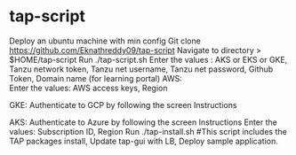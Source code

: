 # tap-script
Deploy an ubuntu machine with min config 
Git clone https://github.com/Eknathreddy09/tap-script
Navigate to directory > $HOME/tap-script
Run ./tap-script.sh
Enter the values : AKS or EKS or GKE, Tanzu network token, Tanzu net username, Tanzu net password, Github Token, Domain name (for learning portal)
AWS:  
                  Enter the values: AWS access keys, Region

GKE:
                  Authenticate to GCP by following the screen Instructions
                 
AKS: 
      Authenticate to Azure by following the screen Instructions
      Enter the values: Subscription ID, Region
Run ./tap-install.sh  #This script includes the TAP packages install, Update tap-gui with LB, Deploy sample application. 

